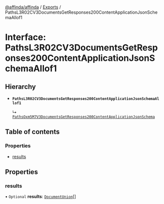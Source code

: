 [@affinda/affinda](../README.md) / [Exports](../modules.md) / PathsL3R02CV3DocumentsGetResponses200ContentApplicationJsonSchemaAllof1

# Interface: PathsL3R02CV3DocumentsGetResponses200ContentApplicationJsonSchemaAllof1

## Hierarchy

- **`PathsL3R02CV3DocumentsGetResponses200ContentApplicationJsonSchemaAllof1`**

  ↳ [`PathsOxm5M7V3DocumentsGetResponses200ContentApplicationJsonSchema`](PathsOxm5M7V3DocumentsGetResponses200ContentApplicationJsonSchema.md)

## Table of contents

### Properties

- [results](PathsL3R02CV3DocumentsGetResponses200ContentApplicationJsonSchemaAllof1.md#results)

## Properties

### results

• `Optional` **results**: [`DocumentUnion`](../modules.md#documentunion)[]
